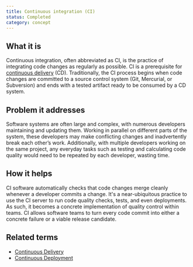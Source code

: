 ```yaml
---
title: Continuous integration (CI)
status: Completed 
category: concept
---
```


## What it is 
Continuous integration, often abbreviated as CI, is the practice of integrating code changes as regularly as possible. CI is a prerequisite for [continuous delivery](/continuous_delivery/) (CD). Traditionally, the CI process begins when code changes are committed to a source control system (Git, Mercurial, or Subversion) and ends with a tested artifact ready to be consumed by a CD system. 

## Problem it addresses
Software systems are often large and complex, with numerous developers maintaining and updating them. Working in parallel on different parts of the system, these developers may make conflicting changes and inadvertently break each other’s work. Additionally, with multiple developers working on the same project, any everyday tasks such as testing and calculating code quality would need to be repeated by each developer, wasting time.

## How it helps
CI software automatically checks that code changes merge cleanly whenever a developer commits a change. It's a near-ubiquitous practice to use the CI server to run code quality checks, tests, and even deployments. As such, it becomes a concrete implementation of quality control within teams. CI allows software teams to turn every code commit into either a concrete failure or a viable release candidate.

## Related terms
* [Continuous Delivery](/continuous_delivery/)
* [Continuous Deployment](/continuous_deployment/)
